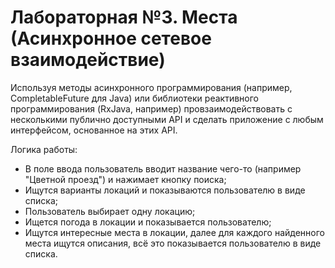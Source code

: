 # Лабораторная №3. Места (Асинхронное сетевое взаимодействие)

Используя методы асинхронного программирования (например, CompletableFuture для Java) или библиотеки реактивного программирования (RxJava, например) провзаимодействовать 
с несколькими публично доступными API и сделать приложение с любым интерфейсом, основанное на этих API.

Логика работы:
- В поле ввода пользователь вводит название чего-то (например "Цветной проезд") и нажимает кнопку поиска;
- Ищутся варианты локаций и показываются пользователю в виде списка;
- Пользователь выбирает одну локацию;
- Ищется погода в локации и показывается пользователю;
- Ищутся интересные места в локации, далее для каждого найденного места ищутся описания, всё это показывается пользователю в виде списка.
